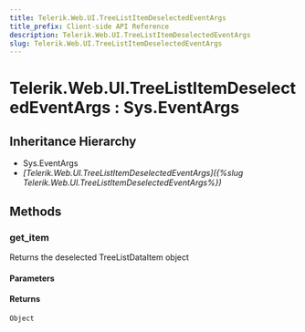 ```yaml
---
title: Telerik.Web.UI.TreeListItemDeselectedEventArgs
title_prefix: Client-side API Reference
description: Telerik.Web.UI.TreeListItemDeselectedEventArgs
slug: Telerik.Web.UI.TreeListItemDeselectedEventArgs
---
```


# Telerik.Web.UI.TreeListItemDeselectedEventArgs : Sys.EventArgs

## Inheritance Hierarchy

* Sys.EventArgs
* *[Telerik.Web.UI.TreeListItemDeselectedEventArgs]({%slug Telerik.Web.UI.TreeListItemDeselectedEventArgs%})*


## Methods

### get_item

Returns the deselected TreeListDataItem object  

#### Parameters

#### Returns

`Object`

